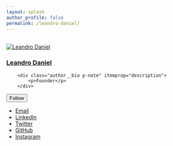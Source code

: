 ```yaml
---
layout: splash
author_profile: false
permalink: /leandro-daniel/
---
```


<br />

<div itemscope itemtype="https://schema.org/Person" class="h-card">
    <div class="author__avatar">
      <a href="https://deeployer.com.br/">
        <img src="/assets/images/leandrodaniel-avatar.png" alt="Leandro Daniel" itemprop="image" class="u-photo">
      </a>
    </div>
    <div class="author__content">
        <h3 class="author__name p-name" itemprop="name">
            <a class="u-url" rel="me" href="mailto: leandro.daniel@deeployer.com" itemprop="url">Leandro Daniel</a>
        </h3>
    
        <div class="author__bio p-note" itemprop="description">
            <p>Founder</p>
        </div>    
  </div>
  <div class="author__urls-wrapper">
    <button class="btn btn--inverse">Follow</button>
    <ul class="author__urls social-icons">
      <li><a href="mailto:leandro.daniel@deeployer.com" rel="nofollow noopener noreferrer me"><i class="fas fa-fw fa-envelope-square" aria-hidden="true"></i><span class="label">Email</span></a></li>
      <li><a href="https://www.linkedin.com/in/leandrodaniel" rel="nofollow noopener noreferrer me"><i class="fas fa-fw fa-link" aria-hidden="true"></i><span class="label">LinkedIn</span></a></li>
      <li><a href="https://twitter.com/leandronet" rel="nofollow noopener noreferrer me"><i class="fab fa-fw fa-twitter-square" aria-hidden="true"></i><span class="label">Twitter</span></a></li>
      <li><a href="https://github.com/ldaniel" rel="nofollow noopener noreferrer me"><i class="fab fa-fw fa-github" aria-hidden="true"></i><span class="label">GitHub</span></a></li>
      <li><a href="https://instagram.com/leandro.o.daniel" rel="nofollow noopener noreferrer me"><i class="fab fa-fw fa-instagram" aria-hidden="true"></i><span class="label">Instagram</span></a></li>
    </ul>
  </div>
</div>

